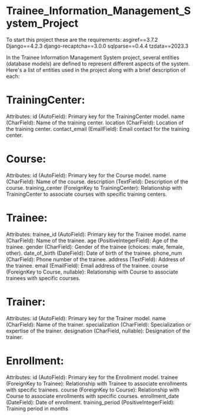 # Trainee_Information_Management_System_Project
To start this project these are the requirements:
asgiref==3.7.2
Django==4.2.3
django-recaptcha==3.0.0
sqlparse==0.4.4
tzdata==2023.3

In the Trainee Information Management System project, several entities (database models) are defined to represent different aspects of the system. Here's a list of entities used in the project along with a brief description of each:

# TrainingCenter:
Attributes:
id (AutoField): Primary key for the TrainingCenter model.
name (CharField): Name of the training center.
location (CharField): Location of the training center.
contact_email (EmailField): Email contact for the training center.

# Course:
Attributes:
id (AutoField): Primary key for the Course model.
name (CharField): Name of the course.
description (TextField): Description of the course.
training_center (ForeignKey to TrainingCenter): Relationship with TrainingCenter to associate courses with specific training centers.

# Trainee:
Attributes:
trainee_id (AutoField): Primary key for the Trainee model.
name (CharField): Name of the trainee.
age (PositiveIntegerField): Age of the trainee.
gender (CharField): Gender of the trainee (choices: male, female, other).
date_of_birth (DateField): Date of birth of the trainee.
phone_num (CharField): Phone number of the trainee.
address (TextField): Address of the trainee.
email (EmailField): Email address of the trainee.
course (ForeignKey to Course, nullable): Relationship with Course to associate trainees with specific courses.

# Trainer:
Attributes:
id (AutoField): Primary key for the Trainer model.
name (CharField): Name of the trainer.
specialization (CharField): Specialization or expertise of the trainer.
designation (CharField, nullable): Designation of the trainer.

# Enrollment:
Attributes:
id (AutoField): Primary key for the Enrollment model.
trainee (ForeignKey to Trainee): Relationship with Trainee to associate enrollments with specific trainees.
course (ForeignKey to Course): Relationship with Course to associate enrollments with specific courses.
enrollment_date (DateField): Date of enrollment.
training_period (PositiveIntegerField): Training period in months
